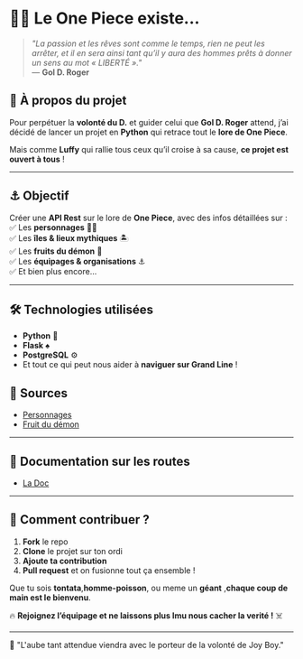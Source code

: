 # 🏴‍☠️ Le One Piece existe...

> _"La passion et les rêves sont comme le temps, rien ne peut les arrêter, et il en sera ainsi tant qu’il y aura des hommes prêts à donner un sens au mot « LIBERTÉ »."_  
> — **Gol D. Roger**

## 📜 À propos du projet

Pour perpétuer la **volonté du D.** et guider celui que **Gol D. Roger** attend, j’ai décidé de lancer un projet en **Python** qui retrace tout le **lore de One Piece**.

Mais comme **Luffy** qui rallie tous ceux qu’il croise à sa cause, **ce projet est ouvert à tous** !

---

## ⚓ Objectif

Créer une **API Rest** sur le lore de **One Piece**, avec des infos détaillées sur :  
✅ Les **personnages** 🏴‍☠️  
✅ Les **îles & lieux mythiques** 🏝️  
✅ Les **fruits du démon** 🍇  
✅ Les **équipages & organisations** ⚓  
✅ Et bien plus encore...

---

## 🛠️ Technologies utilisées

- **Python** 🐍
- **Flask** ♠
- **PostgreSQL** ⚙
- Et tout ce qui peut nous aider à **naviguer sur Grand Line** !

## 📙 Sources

- [Personnages](https://fr.wikipedia.org/wiki/Personnages_de_One_Piece#Liste_des_primes)
- [Fruit du démon](https://www.reddit.com/r/OnePiece/comments/1gkr07k/devil_fruit_list/?show=original)

---

## 📰 Documentation sur les routes

- [La Doc](https://github.com/Usodabada23/one-piece-exist/tree/main/public/documentation/api)

---

## 🚀 Comment contribuer ?

1. **Fork** le repo
2. **Clone** le projet sur ton ordi
3. **Ajoute ta contribution**
4. **Pull request** et on fusionne tout ça ensemble !

Que tu sois **tontata**,**homme-poisson**, ou meme un **géant** ,**chaque coup de main est le bienvenu**.

🔥 **Rejoignez l’équipage et ne laissons plus Imu nous cacher la verité !** ☠️

---

🌅 "L'aube tant attendue viendra avec le porteur de la volonté de Joy Boy."
